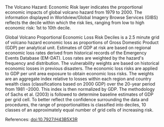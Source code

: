 The Volcano Hazard: Economic Risk layer indicates the proportional economic impacts of global volcano hazard  from 1979 to 2000. The information displayed in Worldview/Global Imagery Browse Services (GIBS) reflects the decile within which the risk lies, ranging from low to high economic risk: 1st to 10th decile.

Global Volcano Proportional Economic Loss Risk Deciles is a 2.5 minute grid of volcano hazard economic loss as proportions of Gross Domestic Product (GDP) per analytical unit. Estimates of GDP at risk are based on regional economic loss rates derived from historical records of the Emergency Events Database (EM-DAT). Loss rates are weighted by the hazard's frequency and distribution. The vulnerability weights are based on historical economic losses in previous disasters. The economic loss risks are applied to GDP per unit area exposure to obtain economic loss risks. The weights are an aggregate index relative to losses within each region and country wealth class (classifications based on 2000 GDP) over the 20-year period from 1981 –2000. This index is then normalized by GDP. The methodology of Sachs et al. (2003) is followed to determine baseline estimates of GDP per grid cell. To better reflect the confidence surrounding the data and procedures, the range of proportionalities is classified into deciles, 10 classes of an approximately equal number of grid cells of increasing risk.

References: [doi:10.7927/H43B5X3R](https://doi.org/10.7927/H43B5X3R)
